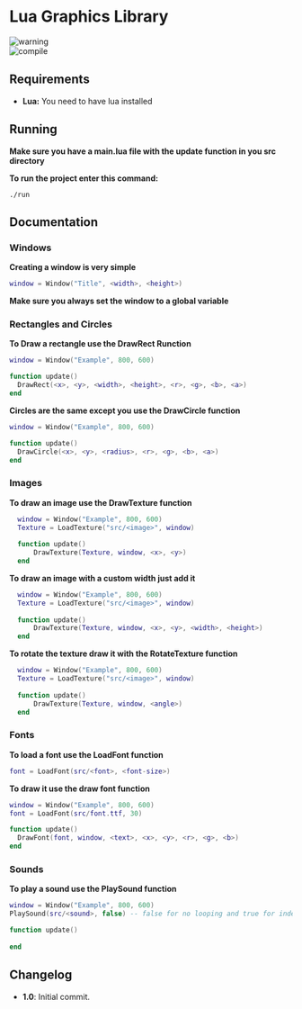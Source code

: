 # Lua Graphics Library

![warning](https://img.shields.io/badge/DISCLAIMER-Executable%20only%20works%20on%20macOS-red)  
![compile](https://img.shields.io/badge/Compile%20yourself%20if%20using%20a%20different%20OS-yellow) 

## Requirements

- **Lua:** You need to have lua installed

## Running

**Make sure you have a main.lua file with the update function in you src directory**

**To run the project enter this command:**

```console
./run
```

## Documentation

### Windows

**Creating a window is very simple**

```lua
window = Window("Title", <width>, <height>)
```

**Make sure you always set the window to a global variable**

### Rectangles and Circles

**To Draw a rectangle use the DrawRect Runction**

```lua
window = Window("Example", 800, 600)

function update()
  DrawRect(<x>, <y>, <width>, <height>, <r>, <g>, <b>, <a>)
end
```

**Circles are the same except you use the DrawCircle function**

```lua
window = Window("Example", 800, 600)

function update()
  DrawCircle(<x>, <y>, <radius>, <r>, <g>, <b>, <a>)
end
```

### Images

**To draw an image use the DrawTexture function**

```lua
  window = Window("Example", 800, 600)
  Texture = LoadTexture("src/<image>", window)
  
  function update()
      DrawTexture(Texture, window, <x>, <y>)
  end
```

**To draw an image with a custom width just add it**

```lua
  window = Window("Example", 800, 600)
  Texture = LoadTexture("src/<image>", window)
  
  function update()
      DrawTexture(Texture, window, <x>, <y>, <width>, <height>)
  end
```

**To rotate the texture draw it with the RotateTexture function**

```lua
  window = Window("Example", 800, 600)
  Texture = LoadTexture("src/<image>", window)
  
  function update()
      DrawTexture(Texture, window, <angle>)
  end
```

### Fonts

**To load a font use the LoadFont function**

```lua
font = LoadFont(src/<font>, <font-size>)
```

**To draw it use the draw font function**

```lua
window = Window("Example", 800, 600)
font = LoadFont(src/font.ttf, 30)

function update()
  DrawFont(font, window, <text>, <x>, <y>, <r>, <g>, <b>)
end
```

### Sounds

**To play a sound use the PlaySound function**

```lua
window = Window("Example", 800, 600)
PlaySound(src/<sound>, false) -- false for no looping and true for indefinite looping

function update()
  
end
```

## Changelog

- **1.0**: Initial commit.
